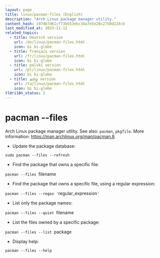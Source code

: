 ```yaml
---
layout: page
title: linux/pacman-files (English)
description: "Arch Linux package manager utility."
content_hash: 197db7d61cf73b553ebc34a7e5e28c2750d224cb
last_modified_at: 2023-11-12
related_topics:
  - title: Deutsch version
    url: /de/linux/pacman-files.html
    icon: bi bi-globe
  - title: français version
    url: /fr/linux/pacman-files.html
    icon: bi bi-globe
  - title: polski version
    url: /pl/linux/pacman-files.html
    icon: bi bi-globe
  - title: தமிழ் version
    url: /ta/linux/pacman-files.html
    icon: bi bi-globe
tldri18n_status: 2
---
```

# pacman --files

Arch Linux package manager utility.
See also: `pacman`, `pkgfile`.
More information: <https://man.archlinux.org/man/pacman.8>.

- Update the package database:

`sudo pacman --files --refresh`

- Find the package that owns a specific file:

`pacman --files `<span class="tldr-var badge badge-pill bg-dark-lm bg-white-dm text-white-lm text-dark-dm font-weight-bold">filename</span>

- Find the package that owns a specific file, using a regular expression:

`pacman --files --regex '`<span class="tldr-var badge badge-pill bg-dark-lm bg-white-dm text-white-lm text-dark-dm font-weight-bold">regular_expression</span>`'`

- List only the package names:

`pacman --files --quiet `<span class="tldr-var badge badge-pill bg-dark-lm bg-white-dm text-white-lm text-dark-dm font-weight-bold">filename</span>

- List the files owned by a specific package:

`pacman --files --list `<span class="tldr-var badge badge-pill bg-dark-lm bg-white-dm text-white-lm text-dark-dm font-weight-bold">package</span>

- Display help:

`pacman --files --help`
